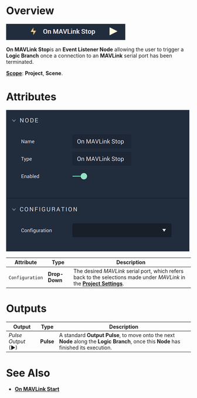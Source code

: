 # Overview

![The On MAVLink Stop Node.](../../../../.gitbook/assets/onmavlinkstop.png)

**On MAVLink Stop**is an **Event Listener Node** allowing the user to trigger a **Logic Branch** once a connection to an **MAVLink** serial port has been terminated.

[**Scope**](../../overview.md#scopes): **Project**, **Scene**.

# Attributes

![The On MAVLink Stop Node Attributes.](../../../../.gitbook/assets/onmavlinkstopatts.png)

|Attribute|Type|Description|
|---|---|---|
|`Configuration`|**Drop-Down**|The desired *MAVLink* serial port, which refers back to the selections made under *MAVLink* in the [**Project Settings**](../../../../modules/project-settings/mavlink.md).| 


# Outputs

|Output|Type|Description|
|---|---|---|
|*Pulse Output* (►)|**Pulse**|A standard **Output Pulse**, to move onto the next **Node** along the **Logic Branch**, once this **Node** has finished its execution.|

# See Also

* [**On MAVLink Start**](on-mavlink-start.md)

